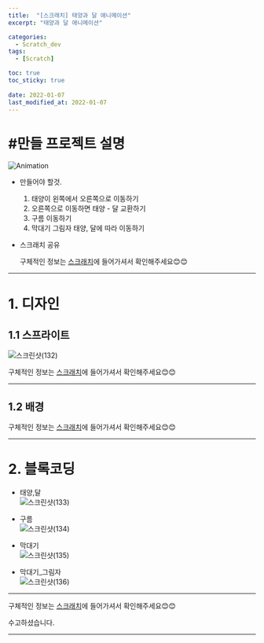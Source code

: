 ```yaml
---
title:  "[스크래치] 태양과 달 애니메이션"
excerpt: "태양과 달 애니메이션"

categories:
  - Scratch_dev
tags:
  - [Scratch]

toc: true
toc_sticky: true
 
date: 2022-01-07
last_modified_at: 2022-01-07
---
```


# #만들 프로젝트 설명

![Animation](https://user-images.githubusercontent.com/55564114/148494648-8f0d286c-7803-4f3f-af2b-8706c3457555.gif)  

- 만들어야 할것.  
  1. 태양이 왼쪽에서 오른쪽으로 이동하기
  2. 오른쪽으로 이동하면 태양 - 달 교환하기
  3. 구름 이동하기
  4. 막대기 그림자 태양, 달에 따라 이동하기

- 스크래치 공유  
  
  구체적인 정보는 [스크래치](https://scratch.mit.edu/projects/620748419/)에 들어가셔서 확인해주세요😊😊  

---

# 1. 디자인

## 1.1 스프라이트

![스크린샷(132)](https://user-images.githubusercontent.com/55564114/148494923-774ca8b5-91b8-4bca-8bd7-281508f47566.png)  

구체적인 정보는 [스크래치](https://scratch.mit.edu/projects/620748419/)에 들어가셔서 확인해주세요😊😊  
  
---

## 1.2 배경

구체적인 정보는 [스크래치](https://scratch.mit.edu/projects/620748419/)에 들어가셔서 확인해주세요😊😊  

---

# 2. 블록코딩

  - 태양,달  
  ![스크린샷(133)](https://user-images.githubusercontent.com/55564114/148495019-11c10330-208f-41b8-8d0f-c109ac905f05.png)  

  - 구름  
  ![스크린샷(134)](https://user-images.githubusercontent.com/55564114/148495140-47de0c82-3a4c-489a-8f6c-d1952bfac161.png)  

  - 막대기  
  ![스크린샷(135)](https://user-images.githubusercontent.com/55564114/148495108-a108a131-14e9-4412-966f-ca4b76c231fe.png)  

  - 막대기_그림자  
  ![스크린샷(136)](https://user-images.githubusercontent.com/55564114/148495172-054c0dbe-ad86-4b51-8991-56a749ad3181.png)  


---

구체적인 정보는 [스크래치](https://scratch.mit.edu/projects/620748419/)에 들어가셔서 확인해주세요😊😊  

수고하셨습니다.  

---

